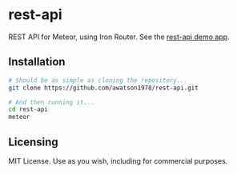 rest-api
========

REST API for Meteor, using Iron Router.  See the [rest-api demo app](https://github.com/awatson1978/rest-api).  

Installation
------------------------


````sh
# Should be as simple as cloning the repository...  
git clone https://github.com/awatson1978/rest-api.git

# And then running it...
cd rest-api
meteor
````


Licensing
------------------------
MIT License. Use as you wish, including for commercial purposes.


